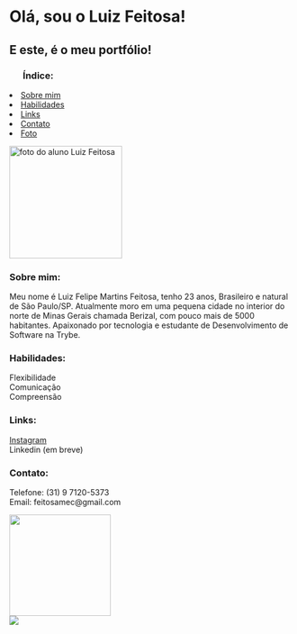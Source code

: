 <h1>Olá, sou o Luiz Feitosa!</h1>
        <h2>E este, é o meu portfólio!</h2>
    </header>
    <section>
        <div id="indice">
            <p>
            <ul>
                <h3>Índice:</h3>
            </ul>
            <li><a href="#sobre">Sobre mim</a></li>
            <li><a href="#habilidades">Habilidades</a></li>
            <li><a href="#links">Links</a></li>
            <li><a href="#contato">Contato</a></li>
            <li><a href="luiz-feitosa.jpeg" target="_blank">Foto</a></li>
            </p>
        </div>
        <div id="imagem">
            <p>
                <img width="200px" src="luiz-feitosa.jpeg" alt="foto do aluno Luiz Feitosa" />
            </p>
        </div>
        <div id="sobre">
            <h3>Sobre mim:</h3>
            <p>Meu nome é Luiz Felipe Martins Feitosa, tenho 23 anos, Brasileiro e natural de São Paulo/SP. Atualmente moro em uma pequena cidade no interior do norte de Minas Gerais chamada Berizal, com pouco mais de 5000 habitantes. Apaixonado por tecnologia e estudante de Desenvolvimento de Software na Trybe. </p>
        </div>
        <div id="habilidades">
            <h3>Habilidades:</h3>
            <p>Flexibilidade<br/>
            Comunicação<br/>
            Compreensão</p>
        </div>
        <div id="links">
            <h3>Links:</h3>
            <p><a href="https://www.instagram.com/feitous/" target="_blank">Instagram</a><br/>
            Linkedin (em breve)
            </p>
        </div>
        <div id="contato">
            <h3>Contato:</h3>
            <p>Telefone: (31) 9 7120-5373<br/>
            Email: feitosamec@gmail.com</p>  
        </div>
    </section>

<div>
    <a href="https://github.com/BNog">
    <img height="180cm" src="https://github-readme-stats.vercel.app/api?username=brunonogueira&show_icons=true&theme=radical"/>
</div>
<div>
    <a href="https://www.linkedin.com/in/bruno-nogueira-071900181/" target="_blank"> <img src="https://img.shields.io/badge/LinkedIn-0077B5?style=for-the-badge&logo=linkedin&logoColor=white"></a>
</div>
